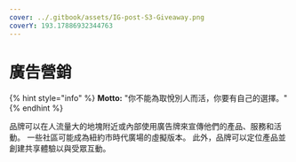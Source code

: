 ```yaml
---
cover: ../.gitbook/assets/IG-post-S3-Giveaway.png
coverY: 193.17886932344763
---
```


# 廣告營銷

{% hint style="info" %}
**Motto:** "你不能為取悅別人而活，你要有自己的選擇。"
{% endhint %}

品牌可以在人流量大的地塊附近或內部使用廣告牌來宣傳他們的產品、服務和活動。 一些社區可能成為紐約市時代廣場的虛擬版本。 此外，品牌可以定位產品並創建共享體驗以與受眾互動。

